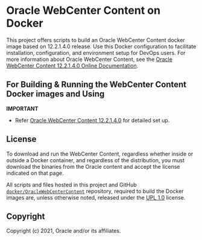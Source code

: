 # Oracle WebCenter Content on Docker

This project offers scripts to build an Oracle WebCenter Content docker image based on 12.2.1.4.0 release. Use this Docker configuration to facilitate installation, configuration, and environment setup for DevOps users. For more information about Oracle WebCenter Content, see the [Oracle WebCenter Content 12.2.1.4.0 Online Documentation](https://docs.oracle.com/en/middleware/webcenter/content/12.2.1.4/index.html).

## For Building & Running the WebCenter Content Docker images and Using

**IMPORTANT**
- Refer [Oracle WebCenter Content 12.2.1.4.0](dockerfiles/README.md) for detailed set up.

## License
To download and run the WebCenter Content, regardless whether inside or outside a Docker container, and regardless of the distribution, you must download the binaries from the Oracle content and accept the license indicated on that page.

All scripts and files hosted in this project and GitHub [`docker/OracleWebCenterContent`](./) repository, required to build the Docker images are, unless otherwise noted, released under the [UPL 1.0](https://oss.oracle.com/licenses/upl/) license.

## Copyright
Copyright (c) 2021, Oracle and/or its affiliates.
